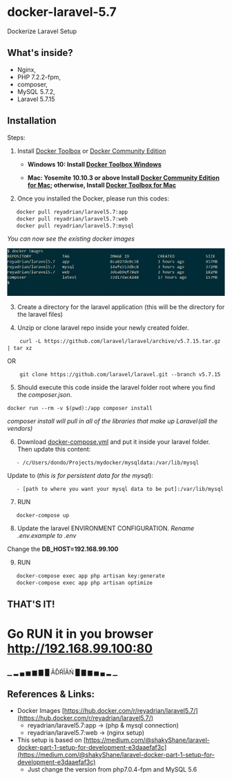 
# docker-laravel-5.7
Dockerize Laravel Setup

## What's inside?
* Nginx,
* PHP 7.2.2-fpm,
* composer,
* MySQL 5.7.2,
* Laravel 5.7.15

## Installation

Steps:

1. Install [Docker Toolbox](https://docs.docker.com/toolbox/overview/) or [Docker Community Edition](https://store.docker.com/search?type=edition&offering=community) 

   * **Windows 10: Install [Docker Toolbox Windows](https://docs.docker.com/docker-for-windows/)**

   * **Mac: Yosemite 10.10.3 or above Install [Docker Community Edition for Mac](https://store.docker.com/editions/community/docker-ce-desktop-mac); otherwise, Install [Docker Toolbox for Mac](https://docs.docker.com/docker-for-mac/)**



2. Once you installed the Docker, please run this codes:

```
   docker pull reyadrian/laravel5.7:app
   docker pull reyadrian/laravel5.7:web
   docker pull reyadrian/laravel5.7:mysql
```
   *You can now see the existing docker images*
   
   ![Image of docker view](/docker-images-view.png)   
  
3. Create a directory for the laravel application (this will be the directory for the laravel files)

4. Unzip or clone laravel repo inside your newly created folder.
```
    curl -L https://github.com/laravel/laravel/archive/v5.7.15.tar.gz | tar xz
```    

OR
  
```   
    git clone https://github.com/laravel/laravel.git --branch v5.7.15
```

5. Should execute this code inside the laravel folder root where you find the _composer.json_. 
```  
docker run --rm -v $(pwd):/app composer install
```
   *composer install will pull in all of the libraries that make up Laravel (all the vendors)*

6. Download [docker-compose.yml](/docker-compose.yml) and put it inside your laravel folder.
Then update this content:
```
   - /c/Users/dondo/Projects/mydocker/mysqldata:/var/lib/mysql
```

  Update to (*this is for persistent data for the mysql*):
```
   - [path to where you want your mysql data to be put]:/var/lib/mysql
```

7. RUN
```
   docker-compose up
```

8. Update the laravel ENVIRONMENT CONFIGURATION. _Rename .env.example to .env_

  Change the **DB_HOST=192.168.99.100**


9. RUN
```
   docker-compose exec app php artisan key:generate
   docker-compose exec app php artisan optimize
```

##
## THAT'S IT!

# Go RUN it in you browser http://192.168.99.100:80
##

▁ ▂ ▄ ▅ ▆ ▇ █ ĂĎŔĨĂŃ █ ▇ ▆ ▅ ▄ ▂ ▁



## References & Links: 
* Docker Images [https://hub.docker.com/r/reyadrian/laravel5.7/](https://hub.docker.com/r/reyadrian/laravel5.7/)
   * reyadrian/laravel5.7:app -> (php & mysql connection)
   * reyadrian/laravel5.7:web -> (nginx setup)
* This setup is based on [https://medium.com/@shakyShane/laravel-docker-part-1-setup-for-development-e3daaefaf3c](https://medium.com/@shakyShane/laravel-docker-part-1-setup-for-development-e3daaefaf3c)
   * Just change the version from php7.0.4-fpm and MySQL 5.6

